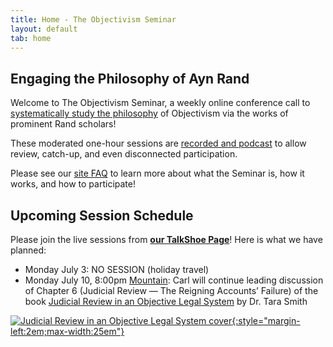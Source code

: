 ```yaml
---
title: Home - The Objectivism Seminar
layout: default
tab: home
---
```


Engaging the Philosophy of Ayn Rand
-----------------------------------
Welcome to The Objectivism Seminar, a weekly online conference call to
[systematically study the philosophy](/about "About the Objectivism Seminar")
of Objectivism via the works of prominent Rand scholars!

These moderated one-hour sessions are [recorded and podcast](/archives "Session Recording Archives")
to allow review, catch-up, and even disconnected participation.

Please see our [site FAQ](/faq "Frequently Asked Questions")
to learn more about what the Seminar is, how it works, and how to participate!

Upcoming Session Schedule
-------------------------
Please join the live sessions from
[**our TalkShoe Page**](http://www.talkshoe.com/talkshoe/web/talkCast.jsp?masterId=15215&amp;cmd=tc "The Objectivism Seminar at TalkShoe.com")!
Here is what we have planned:

* Monday July 3: NO SESSION (holiday travel)
* Monday July 10,
  8:00pm [Mountain][mtn]:
  Carl will
  continue leading discussion of
  Chapter 6 (Judicial Review &mdash; The Reigning Accounts’ Failure) of
  the book [Judicial Review in an Objective Legal System][book]
  by Dr. Tara Smith

[![Judicial Review in an Objective Legal System cover][cover]{:style="margin-left:2em;max-width:25em"}][book]


[cover]:   https://images-na.ssl-images-amazon.com/images/I/410dGRxeleL.jpg
[book]:    http://amzn.com/110753495X
[mtn]:     http://wwp.greenwichmeantime.com/time-zone/usa/mountain-time/
